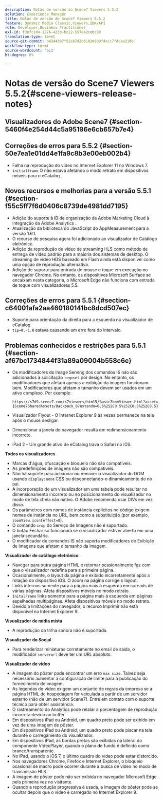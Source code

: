 ```yaml
---
description: Notas de versão do Scene7 Viewers 5.5.2
solution: Experience Manager
title: Notas de versão do Scene7 Viewers 5.5.2
feature: Dynamic Media Classic,Viewers,SDK/API
role: Developer,Business Practitioner
exl-id: f3efc1d4-1276-423b-bc22-557842cebc90
translation-type: tm+mt
source-git-commit: b4344397f82eb7d2d61020909f4acc7fddea210b
workflow-type: tm+mt
source-wordcount: '611'
ht-degree: 0%

---
```


# Notas de versão do Scene7 Viewers 5.5.2{#scene-viewers-release-notes}

## Visualizadores do Adobe Scene7 {#section-5460f4e254d44c5a95196e6cb657b7e4}

## Correções de erros para 5.5.2 {#section-50e7ea1e01dd4e1fa9c8b3e00eb002b4}

* Falha na reprodução do vídeo no Internet Explorer 11 no Windows 7.
* `initialframe` O não estava afetando o modo retrato em dispositivos móveis para o eCatalog.

## Novos recursos e melhorias para a versão 5.5.1 {#section-f55c5ff7f6d0406c8739de4981dd7195}

* Adição do suporte à ID de organização da Adobe Marketing Cloud à integração da Adobe Analytics .
* Atualização da biblioteca do JavaScript do AppMeasurement para a versão 1.6.1.
* O recurso de pesquisa agora foi adicionado ao visualizador de Catálogo eletrônico.
* Adição da reprodução de vídeo de streaming HLS como método de entrega de vídeo padrão para a maioria dos sistemas de desktop. O streaming de vídeo HDS baseado em Flash ainda está disponível como uma opção de reprodução alternativa.
* Adição de suporte para entrada de mouse e toque em execução no navegador Chrome. No entanto, os dispositivos Microsoft Surface se encaixam nesta categoria, o Microsoft Edge não funciona com entrada de toque com visualizadores 5.5.

## Correções de erros para 5.5.1 {#section-c64001afa2aa460180141bc8dcd507ec}

* Suporte para orientação da direita para a esquerda no visualizador de eCatalog.
* `tip=0,-1,0` estava causando um erro fora do intervalo.

## Problemas conhecidos e restrições para 5.5.1 {#section-af67bc1734844f31a89a09004b558c6e}

* Os modificadores do Image Serving dos comandos IS não são adicionados à solicitação `req=set` por design. No entanto, os modificadores que afetam apenas a exibição da imagem funcionam bem. Modificadores que afetam o tamanho devem ser usados em um ativo complexo. Por exemplo:

   `https://s7d9.scene7.com/s7viewers/html5/BasicZoomViewer.html?asset= {Scene7SharedAssets/Backpack_B?extendn=0.5%252C0.5%252C0.5%252C0.5}`

* Visualizador Flyout - O Internet Explorer 9 às vezes permanece na tela após o mouse desligar.
* Dimensionar a janela do navegador resulta em redimensionamento incorreto.
* iPad 2 - Um grande ativo de eCatalog trava o Safari no iOS.

**Todos os visualizadores**

* Marcas d&#39;água, ofuscação e bloqueio não são compatíveis.
* As predefinições de imagens não são compatíveis.
* Não há suporte para adicionar ou remover o visualizador do DOM usando `display:none` CSS ou desconectando-o dinamicamente do nó pai.
* A incorporação de um visualizador em uma tabela pode resultar no dimensionamento incorreto ou no posicionamento do visualizador no modo de tela cheia não nativo. O Adobe recomenda usar DIVs em vez disso.
* Os parâmetros com nomes de instância explícitos no código exigem nomes de instância no URL, bem como a substituição (por exemplo, `zoomView.iconfeffect=0`).
* O comando `crop` do Serviço de Imagens não é suportado.
* O botão Fechar só funcionará se o visualizador estiver aberto em uma janela secundária.
* O modificador de comandos IS não suporta modificadores de Exibição de Imagens que afetam o tamanho da imagem.

**Visualizador de catálogo eletrônico**

* Navegar para outra página HTML e retornar ocasionalmente faz com que o visualizador redefina para a primeira página.
* Ocasionalmente, o layout da página é exibido incorretamente após a rotação do dispositivo iOS. O zoom na página corrige o layout.
* Links internos somente para a página mais à esquerda em spreads de várias páginas. Afeta dispositivos móveis no modo retrato.
* `InitalFrame` links somente para a página mais à esquerda em páginas espelhadas multipáginas. Afeta dispositivos móveis no modo retrato.
* Devido a limitações do navegador, o recurso Imprimir não está disponível no Internet Explorer 9.

**Visualizador de mídia mista**

* A reprodução da trilha sonora não é suportada.

**Visualizador do Social**

* Para renderizar miniaturas corretamente no email de saída, o modificador `serverurl` deve ter um URL absoluto.

**Visualizador de vídeo**

* A imagem do pôster pode encontrar um erro `max size`. Talvez seja necessário aumentar a configuração de limite para a publicação do fornecimento de imagem.
* As legendas de vídeo exigem um conjunto de regras da empresa se a página HTML de hospedagem for veiculada a partir de um servidor externo (não de um servidor Scene7). Entre em contato com o suporte técnico para obter assistência.
* O rastreamento do Analytics pode relatar a porcentagem de reprodução incorreta devido ao buffer.
* Em dispositivos iPad ou Android, um quadro preto pode ser exibido em vez de uma imagem de pôster.
* Em dispositivos iPad ou Android, um quadro preto pode piscar na tela durante o carregamento do visualizador.
* Em dispositivos iPad, as bordas pretas são exibidas na lateral do componente VideoPlayer, quando o plano de fundo é definido como branco/transparente.
* No iPad, usando o iOS 7, o último quadro do vídeo pode estar distorcido.
* Nos navegadores Chrome, Firefox e Internet Explorer, o bloqueio ocasional de macro pode ocorrer durante a busca de vídeo no modo de transmissão HLS.
* A imagem de pôster pode não ser exibida no navegador Microsoft Edge pela primeira vez no visitante.
* Quando a reprodução progressiva é usada, a imagem do pôster pode se ocultar depois que o vídeo é carregado no Internet Explorer 9.
